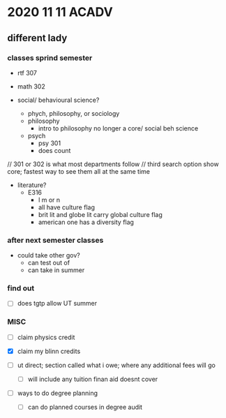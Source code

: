 # 2020 11 11 ACADV
## different lady
<!--she has adhd too and is also gay-->

### classes sprind semester

- rtf 307

- math 302

- social/ behavioural science?
  - phych, philosophy, or sociology
  - philosophy
    - intro to philosophy no longer a core/ social beh science
  - psych
    - psy 301
    - does count


// 301 or 302 is what most departments follow
// third search option show core; fastest way to see them all at the same time


- literature?
  - E316
    - l m or n
    - all have culture flag 
    - brit lit and globe lit carry global culture flag
    - american one has a diversity flag





### after next semester classes

- could take other gov?
  - can test out of
  - can take in summer




### find out 

- [ ] does tgtp allow UT summer


### MISC

- [ ] claim physics credit
- [x] claim my blinn credits



- [ ] ut direct; section called what i owe; where any additional fees will go
  - [ ] will include any tuition finan aid doesnt cover
- [ ] ways to do degree planning
  - [ ] can do planned courses in degree audit 






